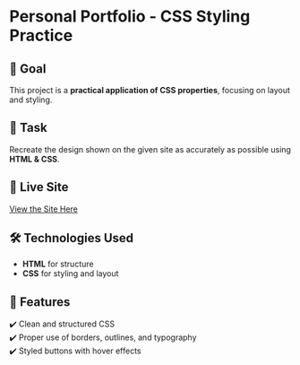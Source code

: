 # Personal Portfolio - CSS Styling Practice

## 🎯 Goal
This project is a **practical application of CSS properties**, focusing on layout and styling.

## 📌 Task
Recreate the design shown on the given site as accurately as possible using **HTML & CSS**.

## 🔗 Live Site
[View the Site Here](https://voluble-sherbet-e44983.netlify.app/)

## 🛠️ Technologies Used
- **HTML** for structure  
- **CSS** for styling and layout  

## 🚀 Features
✔️ Clean and structured CSS  
✔️ Proper use of borders, outlines, and typography  
✔️ Styled buttons with hover effects  